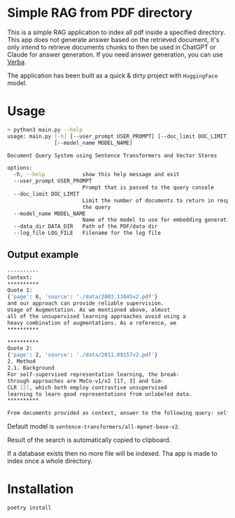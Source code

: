 # Simple RAG from PDF directory

This is a simple RAG application to index all pdf inside a specified directory. This app does not generate answer based on the retrieved document, it's only intend to retrieve documents chunks to then be used in ChatGPT or Claude for answer generation.
If you need answer generation, you can use [Verba](https://github.com/weaviate/Verba).

The application has been built as a quick & dirty project with `HuggingFace` model.

# Usage

```bash
> python3 main.py --help
usage: main.py [-h] [--user_prompt USER_PROMPT] [--doc_limit DOC_LIMIT]
               [--model_name MODEL_NAME]

Document Query System using Sentence Transformers and Vector Stores

options:
  -h, --help            show this help message and exit
  --user_prompt USER_PROMPT
                        Prompt that is passed to the query console
  --doc_limit DOC_LIMIT
                        Limit the number of documents to return in response to
                        the query
  --model_name MODEL_NAME
                        Name of the model to use for embedding generation
  --data_dir DATA_DIR   Path of the PDF/data dir
  --log_file LOG_FILE   Filename for the log file
```

## Output example

```bash
----------
Context:
**********
Quote 1:
{'page': 6, 'source': './data/2003.13045v2.pdf'}
and our approach can provide reliable supervision.
Usage of Augmentation. As we mentioned above, almost
all of the unsupervised learning approaches avoid using a
heavy combination of augmentations. As a reference, we
**********

**********
Quote 2:
{'page': 2, 'source': './data/2011.09157v2.pdf'}
2. Method
2.1. Background
For self-supervised representation learning, the break-
through approaches are MoCo-v1/v2 [17, 3] and Sim-
CLR [2], which both employ contrastive unsupervised
learning to learn good representations from unlabeled data.
**********

From documents provided as context, answer to the following query: self supervised
```

Default model is `sentence-transformers/all-mpnet-base-v2`.

Result of the search is automatically copied to clipboard.

If a database exists then no more file will be indexed. Tha app is made to index once a whole directory.



# Installation

```bash
poetry install
```